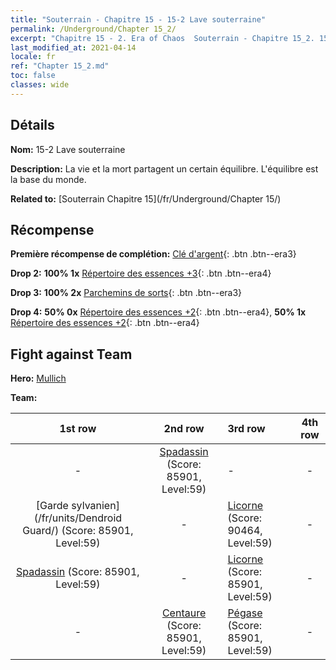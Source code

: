 ```yaml
---
title: "Souterrain - Chapitre 15 - 15-2 Lave souterraine"
permalink: /Underground/Chapter 15_2/
excerpt: "Chapitre 15 - 2. Era of Chaos  Souterrain - Chapitre 15_2. 15-2 Lave souterraine"
last_modified_at: 2021-04-14
locale: fr
ref: "Chapter 15_2.md"
toc: false
classes: wide
---
```


## Détails

 **Nom:** 15-2 Lave souterraine

 **Description:** La vie et la mort partagent un certain équilibre. L'équilibre est la base du monde.

 **Related to:** [Souterrain Chapitre 15](/fr/Underground/Chapter 15/)

## Récompense

 **Première récompense de complétion:** [Clé d'argent](/fr/Items/con_693/){: .btn .btn--era3}

 **Drop 2:** **100% 1x** [Répertoire des essences +3](/fr/Items/mat_60/){: .btn .btn--era4}

 **Drop 3:** **100% 2x** [Parchemins de sorts](/fr/Items/con_694/){: .btn .btn--era3}

 **Drop 4:** **50% 0x** [Répertoire des essences +2](/fr/Items/mat_53/){: .btn .btn--era4}, **50% 1x** [Répertoire des essences +2](/fr/Items/mat_53/){: .btn .btn--era4}


## Fight against Team
 **Hero:** [Mullich](/fr/heroes/Mullich/)

 **Team:**


  | 1st row | 2nd row | 3rd row | 4th row |
  |:----:|:----:|:----|:----:|
  | - | [Spadassin](/fr/units/Swordsman/) (Score: 85901, Level:59)  | - | - |
  | [Garde sylvanien](/fr/units/Dendroid Guard/) (Score: 85901, Level:59)  | - | [Licorne](/fr/units/Unicorn/) (Score: 90464, Level:59)  | - |
  | [Spadassin](/fr/units/Swordsman/) (Score: 85901, Level:59)  | - | [Licorne](/fr/units/Unicorn/) (Score: 85901, Level:59)  | - |
  | - | [Centaure](/fr/units/Centaur/) (Score: 85901, Level:59)  | [Pégase](/fr/units/Pegasus/) (Score: 85901, Level:59)  | - |


